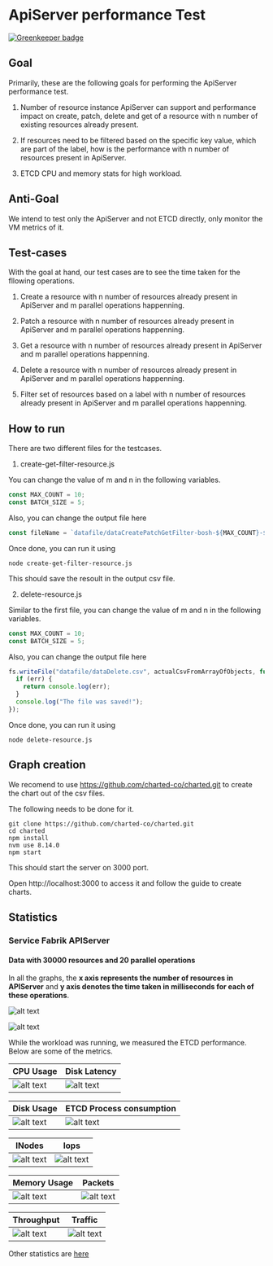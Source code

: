 # ApiServer performance Test

[![Greenkeeper badge](https://badges.greenkeeper.io/subhankarc/apiserver-perf-test.svg)](https://greenkeeper.io/)

## Goal
Primarily, these are the following goals for performing the ApiServer performance test.

1. Number of resource instance ApiServer can support and performance impact on create, patch, delete and get of a resource with n number of existing resources already present.

2. If resources need to be filtered based on the specific key value, which are part of the label, how is the performance with n number of resources present in ApiServer.

3. ETCD CPU and memory stats for high workload.

## Anti-Goal

We intend to test only the ApiServer and not ETCD directly, only monitor the VM metrics of it.

## Test-cases

With the goal at hand, our test cases are to see the time taken for the fllowing operations.

1. Create a resource with n number of resources already present in ApiServer and m parallel operations happenning.

2. Patch a resource with n number of resources already present in ApiServer and m parallel operations happenning.

3. Get a resource with n number of resources already present in ApiServer and m parallel operations happenning.

4. Delete a resource with n number of resources already present in ApiServer and m parallel operations happenning.

5. Filter set of resources based on a label with n number of resources already present in ApiServer and m parallel operations happenning.

## How to run

There are two different files for the testcases.

1. create-get-filter-resource.js

You can change the value of m and n in the following variables.

```javascript
const MAX_COUNT = 10;
const BATCH_SIZE = 5;
```
Also, you can change the output file here

```javascript
const fileName = `datafile/dataCreatePatchGetFilter-bosh-${MAX_COUNT}-${BATCH_SIZE}.csv`;
```
Once done, you can run it using

```shell
node create-get-filter-resource.js
```
This should save the resoult in the output csv file.

2. delete-resource.js

Similar to the first file, you can change the value of m and n in the following variables.

```javascript
const MAX_COUNT = 10;
const BATCH_SIZE = 5;
```
Also, you can change the output file here

```javascript
fs.writeFile("datafile/dataDelete.csv", actualCsvFromArrayOfObjects, function (err) {
  if (err) {
    return console.log(err);
  }
  console.log("The file was saved!");
});
```
Once done, you can run it using

```shell
node delete-resource.js
```

## Graph creation

We recomend to use https://github.com/charted-co/charted.git to create the chart out of the csv files.

The following needs to be done for it.
```shell
git clone https://github.com/charted-co/charted.git
cd charted
npm install
nvm use 8.14.0
npm start
```
This should start the server on 3000 port.

Open http://localhost:3000 to access it and follow the guide to create charts.


## Statistics

### Service Fabrik APIServer



#### Data with 30000 resources and 20 parallel operations
In all the graphs, the **x axis represents the number of resources in APIServer** and **y axis denotes the time taken in milliseconds for each of these operations**.

![alt text](https://github.com/subhankarc/apiserver-perf-test/blob/master/graphs/CreateGetPatchFilter-bosh-30000-20.png?raw=true)

![alt text](https://github.com/subhankarc/apiserver-perf-test/blob/master/graphs/Delete-bosh-30000-20.png?raw=true)

While the workload was running, we measured the ETCD performance. Below are some of the metrics.

| CPU Usage  | Disk Latency |
| ------------- | ------------- |
| ![alt text](https://github.com/subhankarc/apiserver-perf-test/blob/master/graphs/bosh-30000-20/etcd0_cpuusage.png?raw=true)  | ![alt text](https://github.com/subhankarc/apiserver-perf-test/blob/master/graphs/bosh-30000-20/etcd0_disklatency.png?raw=true)  |

| Disk Usage  | ETCD Process consumption|
| ------------- | ------------- |
| ![alt text](https://github.com/subhankarc/apiserver-perf-test/blob/master/graphs/bosh-30000-20/etcd0_diskusage.png?raw=true)  | ![alt text](https://github.com/subhankarc/apiserver-perf-test/blob/master/graphs/bosh-30000-20/etcd0_etcd.png?raw=true)  |

| INodes  | Iops |
| ------------- | ------------- |
| ![alt text](https://github.com/subhankarc/apiserver-perf-test/blob/master/graphs/bosh-30000-20/etcd0_inodes.png?raw=true)  | ![alt text](https://github.com/subhankarc/apiserver-perf-test/blob/master/graphs/bosh-30000-20/etcd0_iops.png?raw=true)  |

| Memory Usage  | Packets |
| ------------- | ------------- |
| ![alt text](https://github.com/subhankarc/apiserver-perf-test/blob/master/graphs/bosh-30000-20/etcd0_memusage.png?raw=true)  | ![alt text](https://github.com/subhankarc/apiserver-perf-test/blob/master/graphs/bosh-30000-20/etcd0_packets.png?raw=true)  |

| Throughput  | Traffic |
| ------------- | ------------- |
| ![alt text](https://github.com/subhankarc/apiserver-perf-test/blob/master/graphs/bosh-30000-20/etcd0_throughput.png?raw=true)  | ![alt text](https://github.com/subhankarc/apiserver-perf-test/blob/master/graphs/bosh-30000-20/etcd0_traffic.png?raw=true)  |


Other statistics are [here](https://github.com/subhankarc/apiserver-perf-test/blob/master/SFApiServerStats.md)
